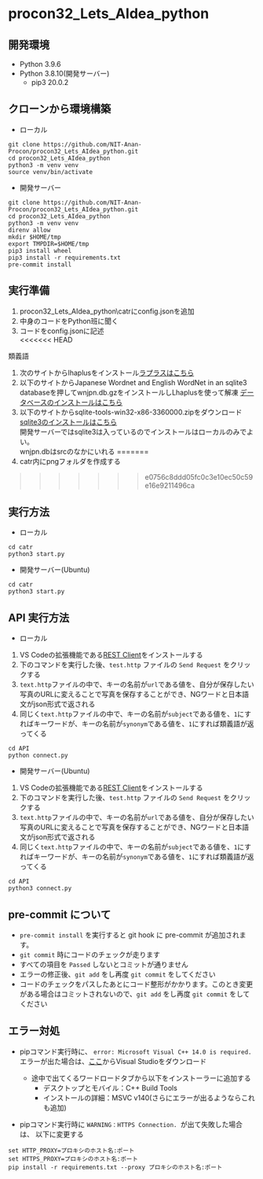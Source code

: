 # procon32_Lets_AIdea_python

## 開発環境
- Python 3.9.6
- Python 3.8.10(開発サーバー)
  - pip3 20.0.2
## クローンから環境構築

- ローカル

```
git clone https://github.com/NIT-Anan-Procon/procon32_Lets_AIdea_python.git
cd procon32_Lets_AIdea_python
python3 -m venv venv
source venv/bin/activate
```

- 開発サーバー

```
git clone https://github.com/NIT-Anan-Procon/procon32_Lets_AIdea_python.git
cd procon32_Lets_AIdea_python
python3 -m venv venv
direnv allow
mkdir $HOME/tmp
export TMPDIR=$HOME/tmp
pip3 install wheel
pip3 install -r requirements.txt
pre-commit install
```

## 実行準備

1. procon32_Lets_AIdea_python\catrにconfig.jsonを追加  
1. 中身のコードをPython班に聞く  
1. コードをconfig.jsonに記述  
<<<<<<< HEAD
  
類義語   
1. 次のサイトからlhaplusをインストール[ラプラスはこちら](https://forest.watch.impress.co.jp/library/software/lhaplus/)  
2. 以下のサイトからJapanese Wordnet and English WordNet in an sqlite3 databaseを押してwnjpn.db.gzをインストールしLhaplusを使って解凍
[データベースのインストールはこちら](http://compling.hss.ntu.edu.sg/wnja/)  
3. 以下のサイトからsqlite-tools-win32-x86-3360000.zipをダウンロード
[sqlite3のインストールはこちら](https://www.sqlite.org/download.html)  
 開発サーバーではsqlite3は入っているのでインストールはローカルのみでよい。  
 wnjpn.dbはsrcのなかにいれる
=======
1. catr内にpngフォルダを作成する
>>>>>>> e0756c8ddd05fc0c3e10ec50c59e16e9211496ca

## 実行方法

- ローカル

``` 
cd catr
python3 start.py
```

- 開発サーバー(Ubuntu)

```
cd catr
python3 start.py
```

## API 実行方法

- ローカル

1. VS Codeの拡張機能である[REST Client](https://marketplace.visualstudio.com/items?itemName=humao.rest-client)をインストールする
1. 下のコマンドを実行した後、`test.http` ファイルの `Send Request` をクリックする
1. `text.http`ファイルの中で、キーの名前が`url`である値を、自分が保存したい写真のURLに変えることで写真を保存することができ、NGワードと日本語文がjson形式で返される
1. 同じく`text.http`ファイルの中で、キーの名前が`subject`である値を、`1`にすればキーワードが、キーの名前が`synonym`である値を、`1`にすれば類義語が返ってくる
```
cd API
python connect.py
```

- 開発サーバー(Ubuntu)

1. VS Codeの拡張機能である[REST Client](https://marketplace.visualstudio.com/items?itemName=humao.rest-client)をインストールする
1. 下のコマンドを実行した後、`test.http` ファイルの `Send Request` をクリックする
1. `text.http`ファイルの中で、キーの名前が`url`である値を、自分が保存したい写真のURLに変えることで写真を保存することができ、NGワードと日本語文がjson形式で返される
1. 同じく`text.http`ファイルの中で、キーの名前が`subject`である値を、`1`にすればキーワードが、キーの名前が`synonym`である値を、`1`にすれば類義語が返ってくる
```
cd API
python3 connect.py
```

## pre-commit について

- `pre-commit install` を実行すると git hook に pre-commit が追加されます。
- `git commit` 時にコードのチェックが走ります
- すべての項目を `Passed` しないとコミットが通りません
- エラーの修正後、`git add` をし再度 `git commit` をしてください
- コードのチェックをパスしたあとにコード整形がかかります。このとき変更がある場合はコミットされないので、`git add` をし再度 `git commit` をしてください

## エラー対処  

- pipコマンド実行時に、 `error: Microsoft Visual C++ 14.0 is required.` エラーが出た場合は、[ここ](https://visualstudio.microsoft.com/ja/downloads/)からVisual Studioをダウンロード
  - 途中で出てくるワードロードタブから以下をインストーラーに追加する  
    - デスクトップとモバイル：C++ Build Tools  
    - インストールの詳細：MSVC v140(さらにエラーが出るようならこれも追加)  

- pipコマンド実行時に `WARNING：HTTPS Connection. `が出て失敗した場合は、 以下に変更する 
```
set HTTP_PROXY=プロキシのホスト名:ポート
set HTTPS_PROXY=プロキシのホスト名:ポート
pip install -r requirements.txt --proxy プロキシのホスト名:ポート
```

